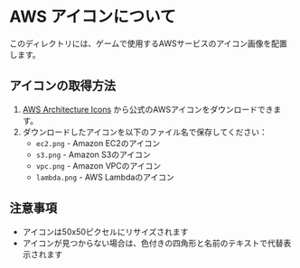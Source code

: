 # AWS アイコンについて

このディレクトリには、ゲームで使用するAWSサービスのアイコン画像を配置します。

## アイコンの取得方法

1. [AWS Architecture Icons](https://aws.amazon.com/architecture/icons/) から公式のAWSアイコンをダウンロードできます。
2. ダウンロードしたアイコンを以下のファイル名で保存してください：
   - `ec2.png` - Amazon EC2のアイコン
   - `s3.png` - Amazon S3のアイコン
   - `vpc.png` - Amazon VPCのアイコン
   - `lambda.png` - AWS Lambdaのアイコン

## 注意事項

- アイコンは50x50ピクセルにリサイズされます
- アイコンが見つからない場合は、色付きの四角形と名前のテキストで代替表示されます
